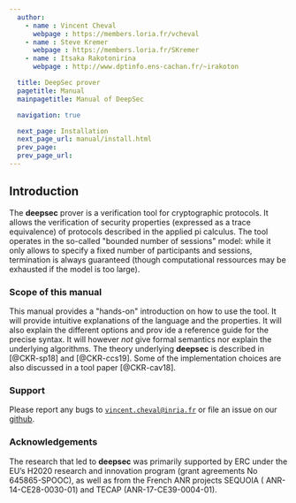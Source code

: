 ```yaml
---
  author:
    - name : Vincent Cheval
      webpage : https://members.loria.fr/vcheval
    - name : Steve Kremer
      webpage : https://members.loria.fr/SKremer
    - name : Itsaka Rakotonirina
      webpage : http://www.dptinfo.ens-cachan.fr/~irakoton

  title: DeepSec prover
  pagetitle: Manual
  mainpagetitle: Manual of DeepSec

  navigation: true

  next_page: Installation
  next_page_url: manual/install.html
  prev_page:
  prev_page_url:
---
```


## Introduction

The **deepsec** prover is a verification tool for cryptographic protocols. It allows the verification of security properties (expressed as a trace equivalence) of protocols described in the applied pi calculus. The tool operates in the so-called "bounded number of sessions" model: while it only allows to specify a fixed number of participants and sessions, termination is always guaranteed (though computational ressources may be exhausted if the model is too large).





### Scope of this manual

This manual provides a "hands-on" introduction on how to use the tool. It will provide intuitive explanations of the language and the properties. It will also explain the different options and prov ide a reference guide for the precise syntax. It will however *not* give formal semantics nor explain the underlying algorithms.  The theory underlying **deepsec** is described in [@CKR-sp18] and [@CKR-ccs19]. Some of the implementation choices are also discussed in a tool paper [@CKR-cav18].


### Support

Please report any bugs to [`vincent.cheval@inria.fr`](mailto:vincent.cheval@inria.fr) or file an issue on our [github](https://github.com/DeepSec-prover/deepsec/issues).



	



### Acknowledgements

The research that led to **deepsec** was primarily supported by ERC under the EU’s H2020 research and innovation program (grant agreements No 645865-SPOOC), as well as from the French ANR projects SEQUOIA ( ANR-14-CE28-0030-01) and TECAP (ANR-17-CE39-0004-01).



~~~{.deepsec}
~~~ 

